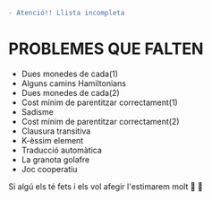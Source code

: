 ```diff
- Atenció!! Llista incompleta
```
# PROBLEMES QUE FALTEN
- Dues monedes de cada(1)
- Alguns camins Hamiltonians
- Dues monedes de cada(2)
- Cost mínim de parentitzar correctament(1)
- Sadisme
- Cost mínim de parentitzar correctament(2)
- Clausura transitiva
- K-èssim element
- Traducció automàtica
- La granota golafre
- Joc cooperatiu

Si algú els té fets i els vol afegir l'estimarem molt :purple_heart: :yellow_heart:
